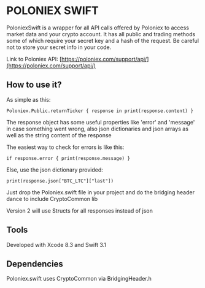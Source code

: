 # POLONIEX SWIFT

PoloniexSwift is a wrapper for all API calls offered by Poloniex to access market data and your crypto account. It has all public and trading methods some of which require your secret key and a hash of the request. Be careful not to store your secret info in your code.

Link to Poloniex API: [https://poloniex.com/support/api/](https://poloniex.com/support/api/)

## How to use it? 

As simple as this:

    Poloniex.Public.returnTicker { response in print(response.content) }

The response object has some useful properties like 'error' and 'message' in case something went wrong, also json dictionaries and json arrays as well as the string content of the response

The easiest way to check for errors is like this:

    if response.error { print(response.message) }

Else, use the json dictionary provided:

    print(response.json["BTC_LTC"]["last"])

Just drop the Poloniex.swift file in your project and do the bridging header dance to include CryptoCommon lib

Version 2 will use Structs for all responses instead of json

## Tools

Developed with Xcode 8.3 and Swift 3.1

## Dependencies

Poloniex.swift uses CryptoCommon via BridgingHeader.h

